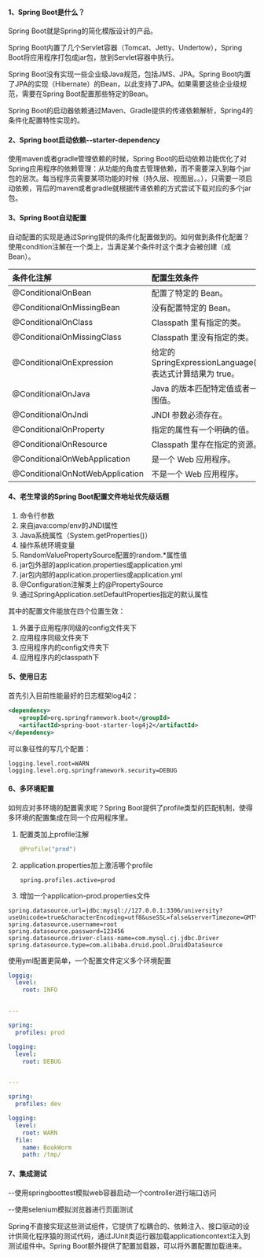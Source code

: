 #### 1、Spring Boot是什么？

Spring Boot就是Spring的简化模版设计的产品。

Spring Boot内置了几个Servlet容器（Tomcat、Jetty、Undertow），Spring Boot将应用程序打包成jar包，放到Servlet容器中执行。

Spring Boot没有实现一些企业级Java规范，包括JMS、JPA。Spring Boot内置了JPA的实现（Hibernate）的Bean，以此支持了JPA。如果需要这些企业级规范，需要在Spring Boot配置那些特定的Bean。

Spring Boot的启动器依赖通过Maven、Gradle提供的传递依赖解析，Spring4的条件化配置特性实现的。

#### 2、Spring boot启动依赖--starter-dependency

使用maven或者gradle管理依赖的时候，Spring Boot的启动依赖功能优化了对Spring应用程序的依赖管理：从功能的角度去管理依赖，而不需要深入到每个jar包的层次。每当程序员需要某项功能的时候（持久层、视图层。。），只需要一项启动依赖，背后的maven或者gradle就根据传递依赖的方式尝试下载对应的多个jar包。

#### 3、Spring Boot自动配置

自动配置的实现是通过Spring提供的条件化配置做到的。如何做到条件化配置？使用condition注解在一个类上，当满足某个条件时这个类才会被创建（成Bean）。

| 条件化注解                      | 配置生效条件                                                 |
| :------------------------------ | :----------------------------------------------------------- |
| @ConditionalOnBean              | 配置了特定的 Bean。                                          |
| @ConditionalOnMissingBean       | 没有配置特定的 Bean。                                        |
| @ConditionalOnClass             | Classpath  里有指定的类。                                    |
| @ConditionalOnMissingClass      | Classpath 里没有指定的类。                                   |
| @ConditionalOnExpression        | 给定的 SpringExpressionLanguage(SpEL) 表达式计算结果为 true。 |
| @ConditionalOnJava              | Java 的版本匹配特定值或者一个范围值。                        |
| @ConditionalOnJndi              | JNDI 参数必须存在。                                          |
| @ConditionalOnProperty          | 指定的属性有一个明确的值。                                   |
| @ConditionalOnResource          | Classpath 里存在指定的资源。                                 |
| @ConditionalOnWebApplication    | 是一个 Web 应用程序。                                        |
| @ConditionalOnNotWebApplication | 不是一个 Web 应用程序。                                      |

#### 4、老生常谈的Spring Boot配置文件地址优先级话题

1. 命令行参数
2. 来自java:comp/env的JNDI属性
3. Java系统属性（System.getProperties()）
4. 操作系统环境变量
5. RandomValuePropertySource配置的random.*属性值
6. jar包外部的application.properties或application.yml
7. jar包内部的application.properties或application.yml
8. @Configuration注解类上的@PropertySource
9. 通过SpringApplication.setDefaultProperties指定的默认属性

其中的配置文件能放在四个位置生效：

1. 外置于应用程序同级的config文件夹下
2. 应用程序同级文件夹下
3. 应用程序内的config文件夹下
4. 应用程序内的classpath下

#### 5、使用日志

首先引入目前性能最好的日志框架log4j2：

```xml
<dependency>
   <groupId>org.springframework.boot</groupId>
   <artifactId>spring-boot-starter-log4j2</artifactId>
</dependency>
```

可以象征性的写几个配置：

```properties
logging.level.root=WARN
logging.level.org.springframework.security=DEBUG
```

#### 6、多环境配置

如何应对多环境的配置需求呢？Spring Boot提供了profile类型的匹配机制，使得多环境的配置集成在同一个应用程序里。

1. 配置类加上profile注解

   ```java
   @Profile("prod")
   ```

2. application.properties加上激活哪个profile

   ```properties
   spring.profiles.active=prod
   ```

3. 增加一个application-prod.properties文件

```properties
spring.datasource.url=jdbc:mysql://127.0.0.1:3306/university?useUnicode=true&characterEncoding=utf8&useSSL=false&serverTimezone=GMT%2B8
spring.datasource.username=root
spring.datasource.password=123456
spring.datasource.driver-class-name=com.mysql.cj.jdbc.Driver
spring.datasource.type=com.alibaba.druid.pool.DruidDataSource
```

使用yml配置更简单，一个配置文件定义多个环境配置

```yaml
loggig:
  level:
    root: INFO


---

spring:
  profiles: prod

logging:
  level:
    root: DEBUG


---

spring:
  profiles: dev

logging:
  level:
    root: WARN
  file:
    name: BookWorm
    path: /tmp/
```

#### 7、集成测试

--使用springboottest模拟web容器启动一个controller进行端口访问

--使用selenium模拟浏览器进行页面测试

Spring不直接实现这些测试组件，它提供了松耦合的、依赖注入、接口驱动的设计供简化程序猿的测试代码，通过JUnit类运行器加载applicationcontext注入到测试组件中。Spring Boot额外提供了配置加载器，可以将外置配置加载进来。

